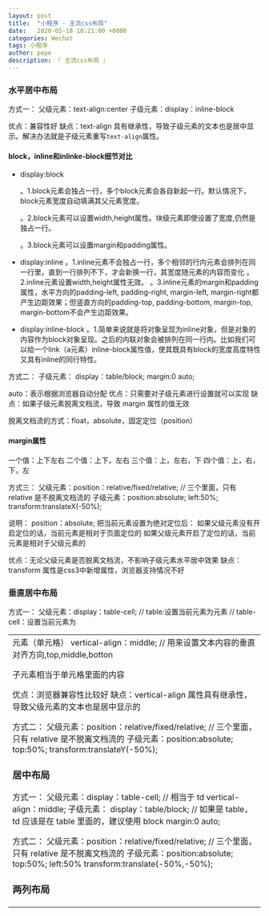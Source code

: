 ```yaml
---
layout: post
title:  "小程序 - 主流css布局"
date:   2020-05-18 10:21:00 +0800
categories: Wechat
tags: 小程序
author: pepe
description: 『 主流css布局 』
---
```


### 水平居中布局
方式一：
父级元素：text-align:center
子级元素：display：inline-block

优点：兼容性好
缺点：text-align 具有继承性，导致子级元素的文本也是居中显示。解决办法就是子级元素重写`text-align`属性。

#### **block，inline和inlinke-block细节对比**

* display:block
	
	。1.block元素会独占一行，多个block元素会各自新起一行。默认情况下，block元素宽度自动填满其父元素宽度。

	。2.block元素可以设置width,height属性。块级元素即使设置了宽度,仍然是独占一行。

	。3.block元素可以设置margin和padding属性。

* display:inline
	。1.inline元素不会独占一行，多个相邻的行内元素会排列在同一行里，直到一行排列不下，才会新换一行，其宽度随元素的内容而变化
	。2.inline元素设置width,height属性无效。
	。3.inline元素的margin和padding属性，水平方向的padding-left, padding-right, margin-left, margin-right都产生边距效果；但竖直方向的padding-top, padding-bottom, margin-top, margin-bottom不会产生边距效果。

* display:inline-block
	。1.简单来说就是将对象呈现为inline对象，但是对象的内容作为block对象呈现。之后的内联对象会被排列在同一行内。比如我们可以给一个link（a元素）inline-block属性值，使其既具有block的宽度高度特性又具有inline的同行特性。

方式二：
子级元素：	display：table/block;
			margin:0 auto;

auto：表示根据浏览器自动分配
优点：只需要对子级元素进行设置就可以实现
缺点：如果子级元素脱离文档流，导致 margin 属性的值无效

脱离文档流的方式：float，absolute，固定定位（position）
			
#### **margin属性**
一个值：上下左右
二个值：上下，左右
三个值：上，左右，下
四个值：上，右，下，左

方式三：
父级元素：position：relative/fixed/relative; // 三个里面，只有 relative 是不脱离文档流的
子级元素：position:absolute;
			left:50%;
			transform:translateX(-50%);

说明：
position：absolute;
把当前元素设置为绝对定位后：
	如果父级元素没有开启定位的话，当前元素是相对于页面定位的
	如果父级元素开启了定位的话，当前元素是相对于父级元素的

优点：无论父级元素是否脱离文档流，不影响子级元素水平居中效果
缺点：transform 属性是css3中新增属性，浏览器支持情况不好


### 垂直居中布局

方式一：
父级元素：display：table-cell; 	// table:设置当前元素为<table>元素 
								// table-cell：设置当前元素为<td>元素（单元格）
			vertical-align：middle; // 用来设置文本内容的垂直对齐方向,top,middle,botton
			
子元素相当于单元格里面的内容

优点：浏览器兼容性比较好
缺点：vertical-align 属性具有继承性，导致父级元素的文本也是居中显示的

方式二：
父级元素：position：relative/fixed/relative; // 三个里面，只有 relative 是不脱离文档流的
子级元素：position:absolute;
			top:50%;
			transform:translateY(-50%);

### 居中布局
方式一：
父级元素：display：table-cell; 	// 相当于 td
			vertical-align：middle;
子级元素：	display：table/block;  // 如果是 table，td 应该是在 table 里面的，建议使用 block
			margin:0 auto;
			
方式二：
父级元素：position：relative/fixed/relative; // 三个里面，只有 relative 是不脱离文档流的
子级元素：position:absolute;
			top:50%;
			left:50%
			transform:translate(-50%,-50%);
			
### 两列布局






























